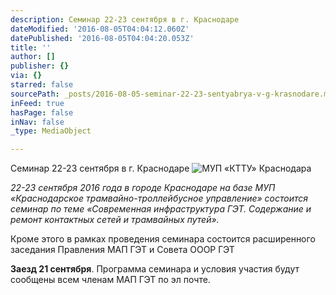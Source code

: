 ```yaml
---
description: Семинар 22-23 сентября в г. Краснодаре
dateModified: '2016-08-05T04:04:12.060Z'
datePublished: '2016-08-05T04:04:20.053Z'
title: ''
author: []
publisher: {}
via: {}
starred: false
sourcePath: _posts/2016-08-05-seminar-22-23-sentyabrya-v-g-krasnodare.md
inFeed: true
hasPage: false
inNav: false
_type: MediaObject

---
```

Семинар 22-23 сентября в г. Краснодаре
![МУП «КТТУ» Краснодара](https://the-grid-user-content.s3-us-west-2.amazonaws.com/4eec96a2-2336-4a44-88d2-3b9f28175bb4.png)

_22-23 сентября 2016 года в городе Краснодаре на базе МУП «Краснодарское трамвайно-троллейбусное управление» состоится семинар по теме «Современная инфраструктура ГЭТ. Содержание и ремонт контактных сетей и трамвайных путей»._

Кроме этого в рамках проведения семинара состоится расширенного заседания Правления МАП ГЭТ и Совета ОООР ГЭТ

**Заезд 21 сентября**. Программа семинара и условия участия будут сообщены всем членам МАП ГЭТ по эл почте.